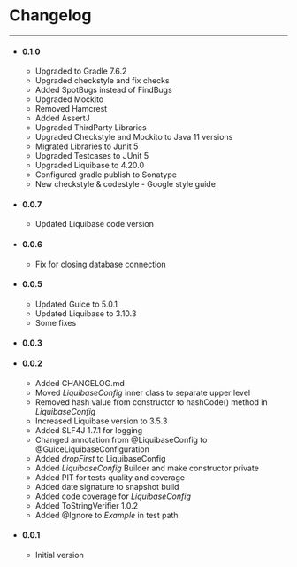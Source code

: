 # Changelog
---
- #### 0.1.0
  - Upgraded to Gradle 7.6.2
  - Upgraded checkstyle and fix checks
  - Added SpotBugs instead of FindBugs
  - Upgraded Mockito
  - Removed Hamcrest
  - Added AssertJ
  - Upgraded ThirdParty Libraries
  - Upgraded Checkstyle and Mockito to Java 11 versions
  - Migrated Libraries to Junit 5
  - Upgraded Testcases to JUnit 5
  - Upgraded Liquibase to 4.20.0
  - Configured gradle publish to Sonatype
  - New checkstyle & codestyle - Google style guide

- #### 0.0.7
    - Updated Liquibase code version

- #### 0.0.6
    - Fix for closing database connection

- #### 0.0.5
    - Updated Guice to 5.0.1
    - Updated Liquibase to 3.10.3
    - Some fixes
     
- #### 0.0.3

- #### 0.0.2
    - Added CHANGELOG.md
    - Moved _LiquibaseConfig_ inner class to separate upper level
    - Removed hash value from constructor to hashCode() method in _LiquibaseConfig_
    - Increased Liquibase version to 3.5.3
    - Added SLF4J 1.7.1 for logging
    - Changed annotation from @LiquibaseConfig to @GuiceLiquibaseConfiguration
    - Added _dropFirst_ to LiquibaseConfig
    - Added _LiquibaseConfig_ Builder and make constructor private
    - Added PIT for tests quality and coverage
    - Added date signature to snapshot build
    - Added code coverage for _LiquibaseConfig_
    - Added ToStringVerifier 1.0.2
    - Added @Ignore to _Example_ in test path

- #### 0.0.1
    - Initial version
